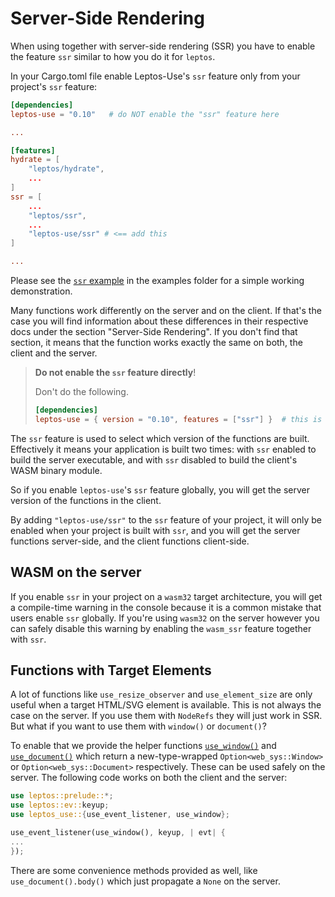 # Server-Side Rendering

When using together with server-side rendering (SSR) you have to enable the feature `ssr` similar to
how you do it for `leptos`.

In your Cargo.toml file enable Leptos-Use's `ssr` feature only from your project's `ssr` feature:

```toml
[dependencies]
leptos-use = "0.10"   # do NOT enable the "ssr" feature here

...

[features]
hydrate = [
    "leptos/hydrate",
    ...
]
ssr = [
    ...
    "leptos/ssr",
    ...
    "leptos-use/ssr" # <== add this
]

...
```

Please see the [`ssr` example](https://github.com/synphonyte/leptos-use/blob/main/examples/ssr) in the examples folder
for a simple working demonstration.

Many functions work differently on the server and on the client. If that's the case you will
find information about these differences in their respective docs under the section "Server-Side Rendering".
If you don't find that section, it means that the function works exactly the same on both, the client
and the server.

> **Do not enable the `ssr` feature directly**!
>
> Don't do the following.
> ```toml
> [dependencies]
> leptos-use = { version = "0.10", features = ["ssr"] }  # this is wrong
> ```

The `ssr` feature is used to select which version of the functions are built.
Effectively it means your application is built two times: with `ssr` enabled to
build the server executable, and with `ssr` disabled to build the client's WASM
binary module.

So if you enable `leptos-use`'s `ssr` feature globally, you will get the server
version of the functions in the client.

By adding `"leptos-use/ssr"` to the `ssr` feature of your project, it will only
be enabled when your project is built with `ssr`, and you will get the server
functions server-side, and the client functions client-side.

## WASM on the server

If you enable `ssr` in your project on a `wasm32` target architecture, you will get
a compile-time warning in the console because it is a common mistake that users enable `ssr` globally.
If you're using `wasm32` on the server however you can safely disable this warning by
enabling the `wasm_ssr` feature together with `ssr`.

## Functions with Target Elements

A lot of functions like `use_resize_observer` and `use_element_size` are only useful when a target HTML/SVG element is
available. This is not always the case on the server. If you use them with `NodeRefs` they will just work in SSR.
But what if you want to use them with `window()` or `document()`?

To enable that we provide the helper functions [`use_window()`](elements/use_window.md)
and [`use_document()`](elements/use_document.md) which return
a new-type-wrapped `Option<web_sys::Window>` or `Option<web_sys::Document>` respectively. These can be
used safely on the server. The following code works on both the client and the server:

```rust
use leptos::prelude::*;
use leptos::ev::keyup;
use leptos_use::{use_event_listener, use_window};

use_event_listener(use_window(), keyup, | evt| {
...
});
```

There are some convenience methods provided as well, like `use_document().body()` which
just propagate a `None` on the server.

